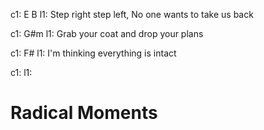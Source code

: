 c1: E                     B
l1: Step right step left, No one wants to take us back

c1: G#m
l1: Grab your coat and drop your plans

c1: F#
l1: I'm thinking everything is intact


c1:
l1: 
# Radical Moments